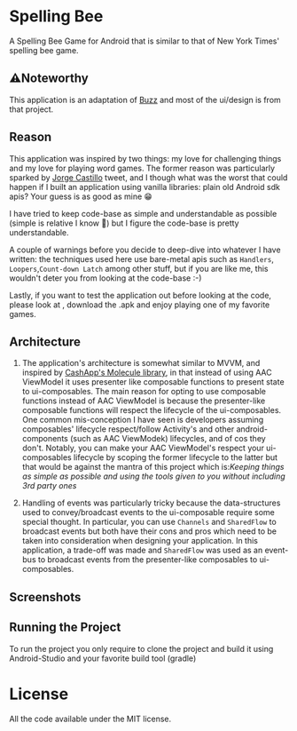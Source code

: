 # Spelling Bee
A Spelling Bee Game for Android that is similar to that of New York Times' spelling bee game.

## ⚠️Noteworthy
This application is an adaptation of [Buzz](https://github.com/Plastix/Buzz) and most of the ui/design is from that
project.

## Reason

This application was inspired by two things: my love for challenging things and my love for playing word games.
The former reason was particularly sparked by [Jorge Castillo](https://twitter.com/JorgeCastilloPr/status/1629434465054253061) 
tweet, and I though what was the worst that could happen if I built an application using vanilla libraries: plain old Android sdk apis?
Your guess is as good as mine 😁

I have tried to keep code-base as simple and understandable as possible (simple is relative I know 🙂) but I figure the code-base 
is pretty understandable.

A couple of warnings before you decide to deep-dive into whatever I have written: the techniques used here use bare-metal
apis such as `Handlers`, `Loopers`,`Count-down Latch` among other stuff, but if you are like me, this wouldn't deter you from looking at the code-base :-)

Lastly, if you want to test the application out before looking at the code, please look at , download the .apk
and enjoy playing one of my favorite games.

## Architecture

1. The application's architecture is somewhat similar to MVVM, and inspired by  [CashApp's Molecule library](https://github.com/cashapp/molecule),
in that instead of using AAC ViewModel it uses presenter like composable functions to present state to ui-composables. The main reason for opting to use
composable functions instead of AAC ViewModel is because the presenter-like composable functions will respect the lifecycle of the ui-composables.
One common mis-conception I have seen is developers assuming composables' lifecycle respect/follow Activity's and other android-components (such as AAC ViewModek) lifecycles, and of cos they don't.
Notably, you can make your AAC ViewModel's respect your ui-composables lifecycle by scoping the former lifecycle to the latter but that would be against
the mantra of this project which is:_Keeping things as simple as possible and using the tools given to you without including 3rd party ones_

2. Handling of events was particularly tricky because the data-structures used to convey/broadcast events to the ui-composable require some special thought. In particular,
you can use `Channels` and `SharedFlow` to broadcast events but both have their cons and pros which need to be taken into consideration when designing your application.
In this application, a trade-off was made and `SharedFlow` was used as an event-bus to broadcast events from the presenter-like composables to
ui-composables. 

## Screenshots


## Running the Project

To run the project you only require to clone the project and build it using Android-Studio and your favorite build tool (gradle)

# License
All the code available under the MIT license.
